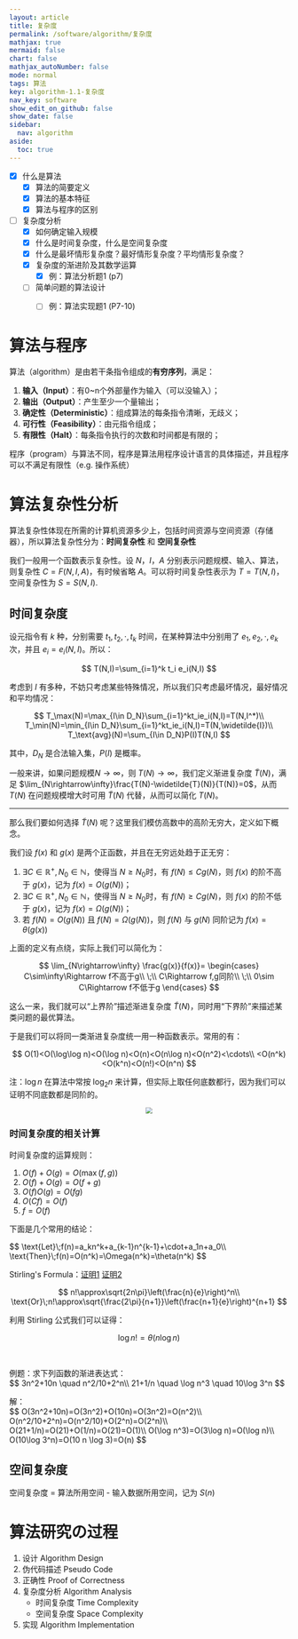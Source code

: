 ```yaml
---
layout: article
title: 复杂度
permalink: /software/algorithm/复杂度
mathjax: true
mermaid: false
chart: false
mathjax_autoNumber: false
mode: normal
tags: 算法
key: algorithm-1.1-复杂度
nav_key: software
show_edit_on_github: false
show_date: false
sidebar:
  nav: algorithm
aside:
  toc: true
---
```


<!--more-->

- [x] 什么是算法
  - [x] 算法的简要定义
  - [x] 算法的基本特征
  - [x] 算法与程序的区别
- [ ] 复杂度分析
  - [x] 如何确定输入规模
  - [x] 什么是时间复杂度，什么是空间复杂度
  - [x] 什么是最坏情形复杂度？最好情形复杂度？平均情形复杂度？
  - [x] 复杂度的渐进阶及其数学运算
    - [x] 例：算法分析题1  (p7)
  - [ ] 简单问题的算法设计
    - [ ] 例：算法实现题1  (P7-10)



# 算法与程序

算法（algorithm）是由若干条指令组成的**有穷序列**，满足：
1. **输入（Input）**：有0~n个外部量作为输入（可以没输入）；
2. **输出（Output）**：产生至少一个量输出；
3. **确定性（Deterministic）**：组成算法的每条指令清晰，无歧义；
4. **可行性（Feasibility）**：由元指令组成；
4. **有限性（Halt）**：每条指令执行的次数和时间都是有限的；

程序（program）与算法不同，程序是算法用程序设计语言的具体描述，并且程序可以不满足有限性（e.g. 操作系统）

# 算法复杂性分析

算法复杂性体现在所需的计算机资源多少上，包括时间资源与空间资源（存储器），所以算法复杂性分为：**时间复杂性** 和 **空间复杂性**

我们一般用一个函数表示复杂性。设 $N$，$I$，$A$ 分别表示问题规模、输入、算法，则复杂性 $C=F(N,I,A)$，有时候省略 $A$。可以将时间复杂性表示为 $T=T(N,I)$，空间复杂性为 $S=S(N,I)$.

## 时间复杂度

设元指令有 $k$ 种，分别需要 $t_1, t_2, \cdot, t_k$ 时间，在某种算法中分别用了 $e_1, e_2, \cdot, e_k$ 次，并且 $e_i=e_i(N,I)$。所以：

$$
T(N,I)=\sum_{i=1}^k t_i e_i(N,I)
$$

考虑到 $I$ 有多种，不妨只考虑某些特殊情况，所以我们只考虑最坏情况，最好情况和平均情况：

$$
T_\max(N)=\max_{I\in D_N}\sum_{i=1}^kt_ie_i(N,I)=T(N,I^*)\\
T_\min(N)=\min_{I\in D_N}\sum_{i=1}^kt_ie_i(N,I)=T(N,\widetilde{I})\\
T_\text{avg}(N)=\sum_{I\in D_N}P(I)T(N,I)
$$

其中，$D_N$ 是合法输入集，$P(I)$ 是概率。

一般来讲，如果问题规模$N\rightarrow\infty$，则 $T(N)\rightarrow \infty$，我们定义渐进复杂度 $\widetilde{T}(N)$，满足 $\lim_{N\rightarrow\infty}\frac{T(N)-\widetilde{T}(N)}{T(N)}=0$，从而 $T(N)$ 在问题规模增大时可用 $\widetilde{T}(N)$ 代替，从而可以简化 $T(N)$。

---

那么我们要如何选择 $\widetilde{T}(N)$ 呢？这里我们模仿高数中的高阶无穷大，定义如下概念。

我们设 $f(x)$ 和 $g(x)$ 是两个正函数，并且在无穷远处趋于正无穷：
1. $\exists C\in \mathbb{R^+}, N_0\in\mathbb{N}$，使得当 $N\geq N_0$时，有 $f(N)\leq Cg(N)$，则 $f(x)$ 的阶不高于 $g(x)$，记为 $f(x)=O(g(N))$；
2. $\exists C\in \mathbb{R^+}, N_0\in\mathbb{N}$，使得当 $N\geq N_0$时，有 $f(N)\geq Cg(N)$，则 $f(x)$ 的阶不低于 $g(x)$，记为 $f(x)=\Omega(g(N))$；
3. 若 $f(N)=O(g(N))$ 且 $f(N)=\Omega(g(N))$，则 $f(N)$ 与 $g(N)$ 同阶记为 $f(x)=\theta(g(x))$

上面的定义有点绕，实际上我们可以简化为：

$$
\lim_{N\rightarrow\infty} \frac{g(x)}{f(x)}=
\begin{cases}
C\sim\infty\Rightarrow f不高于g\\
\;\\
C\Rightarrow f,g同阶\\
\;\\
0\sim C\Rightarrow f不低于g
\end{cases}
$$

这么一来，我们就可以“上界阶”描述渐进复杂度 $\widetilde{T}(N)$，同时用“下界阶”来描述某类问题的最优算法。

于是我们可以将同一类渐进复杂度统一用一种函数表示。常用的有：

$$
O(1)<O(\log\log n)<O(\log n)<O(n)<O(n\log n)<O(n^2)<\cdots\\
<O(n^k)<O(k^n)<O(n!)<O(n^n)
$$

注：$\log n$ 在算法中常按 $\log_2 n$ 来计算，但实际上取任何底数都行，因为我们可以证明不同底数都是同阶的。

<center><img src="https://blog.mbedded.ninja/programming/algorithms-and-data-structures/algorithm-time-complexity/big-o-notation-algorithm-complexity_hufb5ed8eb5c6086e9968690471a7c066b_47870_700x0_resize_catmullrom_2.png" style="zoom:70%"></center>

### 时间复杂度的相关计算

时间复杂度的运算规则：
1. $O(f)+O(g)=O(\max(f,g))$
2. $O(f)+O(g)=O(f+g)$
3. $O(f)O(g)=O(fg)$
4. $O(Cf)=O(f)$
5. $f=O(f)$


下面是几个常用的结论：

<p class="success">
$$
\text{Let}\;f(n)=a_kn^k+a_{k-1}n^{k-1}+\cdot+a_1n+a_0\\
\text{Then}\;f(n)=O(n^k)=\Omega(n^k)=\theta(n^k)
$$
</p>

<p class="success">
Stirling's Formula：<a href="http://faculty.washington.edu/moishe/hanoiex/counting/Stirling.pdf">证明1</a> <a href="https://mathworld.wolfram.com/StirlingsApproximation.html">证明2</a>

$$
n!\approx\sqrt{2n\pi}\left(\frac{n}{e}\right)^n\\
\text{Or}\;n!\approx\sqrt{\frac{2\pi}{n+1}}\left(\frac{n+1}{e}\right)^{n+1}
$$

利用 Stirling 公式我们可以证得：

$$
\log n! =\theta(n\log n)
$$
</p>

<br>

<p class="success">
例题：求下列函数的渐进表达式：<br>
$$
3n^2+10n \quad n^2/10+2^n\\
21+1/n \quad \log n^3 \quad 10\log 3^n
$$
</p>
<p class="info">
解：<br>
$$
O(3n^2+10n)=O(3n^2)+O(10n)=O(3n^2)=O(n^2)\\
O(n^2/10+2^n)=O(n^2/10)+O(2^n)=O(2^n)\\
O(21+1/n)=O(21)+O(1/n)=O(21)=O(1)\\
O(\log n^3)=O(3\log n)=O(\log n)\\
O(10\log 3^n)=O(10 n \log 3)=O(n)
$$
</p>

## 空间复杂度

空间复杂度 = 算法所用空间 - 输入数据所用空间，记为 $S(n)$

# 算法研究の过程

1. 设计 Algorithm Design
2. 伪代码描述 Pseudo Code
3. 正确性 Proof of Correctness
4. 复杂度分析 Algorithm Analysis
    * 时间复杂度 Time Complexity
    * 空间复杂度 Space Complexity
5. 实现 Algorithm Implementation

